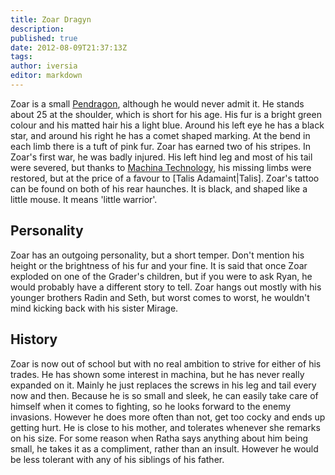 ```yaml
---
title: Zoar Dragyn
description:
published: true
date: 2012-08-09T21:37:13Z
tags:
author: iversia
editor: markdown
---
```


Zoar is a small [Pendragon](/Pendragon "wikilink"), although he would never admit it. He stands about 25 at the shoulder, which is short for his age. His fur is a bright green colour and his matted hair his a light blue. Around his left eye he has a black star, and around his right he has a comet shaped marking. At the bend in each limb there is a tuft of pink fur. Zoar has earned two of his stripes. In Zoar's first war, he was badly injured. His left hind leg and most of his tail were severed, but thanks to [Machina Technology](/Machina_Technology "wikilink"), his missing limbs were restored, but at the price of a favour to [Talis Adamaint|Talis]. Zoar's tattoo can be found on both of his rear haunches. It is black, and shaped like a little mouse. It means 'little warrior'.

Personality
-----------

Zoar has an outgoing personality, but a short temper. Don't mention his height or the brightness of his fur and your fine. It is said that once Zoar exploded on one of the Grader's children, but if you were to ask Ryan, he would probably have a different story to tell. Zoar hangs out mostly with his younger brothers Radin and Seth, but worst comes to worst, he wouldn't mind kicking back with his sister Mirage.

History
-------

Zoar is now out of school but with no real ambition to strive for either of his trades. He has shown some interest in machina, but he has never really expanded on it. Mainly he just replaces the screws in his leg and tail every now and then. Because he is so small and sleek, he can easily take care of himself when it comes to fighting, so he looks forward to the enemy invasions. However he does more often than not, get too cocky and ends up getting hurt. He is close to his mother, and tolerates whenever she remarks on his size. For some reason when Ratha says anything about him being small, he takes it as a compliment, rather than an insult. However he would be less tolerant with any of his siblings of his father.